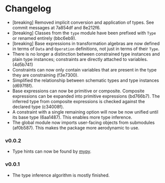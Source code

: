 # Changelog

-   [breaking] Removed implicit conversion and application of types. See 
    commit messages at 7a854df and 8e212f6.
-   [breaking] Classes from the `type` module have been prefixed with `Type` 
    or renamed entirely (bbc6eb9).
-   [breaking] Base expressions in transformation algebras are now defined in 
    terms of `Data` and `Operation` definitions, not just in terms of their 
    `Type`.
-   There is no longer a distinction between constrained type instances and 
    plain type instances; constraints are directly attached to variables. 
    (4d5b741)
-   Constraints can now only contain variables that are present in the type 
    they are constraining (f3e7300).
-   Simplified the relationship between schematic types and type instances 
    (d697f8f).
-   Base expressions can now be primitive or composite. Composite expressions 
    can be expanded into primitive expressions (bd766b7). The inferred type 
    from composite expressions is checked against the declared type (c34008f).
-   A constraint with a single remaining option will now be now unified until 
    its base type (6aa1487). This enables more type inference.
-   The global module now imports user-facing objects from submodules 
    (af0b587). This makes the package more aerodynamic to use.

### v0.0.2

-   Type hints can now be found by [mypy](https://mypy.readthedocs.io/).

### v0.0.1

-   The type inference algorithm is mostly finished.
